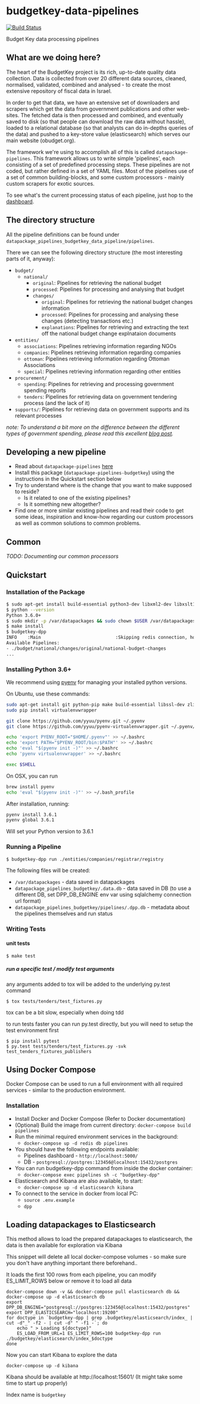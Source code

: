 # budgetkey-data-pipelines

[![Build Status](https://travis-ci.org/OpenBudget/budgetkey-data-pipelines.svg?branch=master)](https://travis-ci.org/OpenBudget/budgetkey-data-pipelines)

Budget Key data processing pipelines

## What are we doing here?

The heart of the BudgetKey project is its rich, up-to-date quality data collection. Data is collected from over 20 different data sources, cleaned, normalised, validated, combined and analysed - to create the most extensive repository of fiscal data in Israel.
 
 In order to get that data, we have an extensive set of downloaders and scrapers which get the data from government publications and other web-sites. The fetched data is then processed and combined, and eventually saved to disk (so that people can download the raw data without hassle), loaded to a relational database (so that analysts can do in-depths queries of the data) and pushed to a key-store value (elasticsearch) which serves our main website (obudget.org).
 
 The framework we're using to accomplish all of this is called `datapackage-pipelines`. This framework allows us to write simple 'pipelines', each consisting of a set of predefined processing steps. These pipelines are not coded, but rather defined in a set of YAML files. Most of the pipelines use of a set of common building-blocks, and some custom processors - mainly custom scrapers for exotic sources.
     
 To see what's the current processing status of each pipeline, just hop to the [dashboard](https://next.obudget.org/pipelines/).
 
 ## The directory structure
 
 All the pipeline definitions can be found under `datapackage_pipelines_budgetkey_data_pipeline/pipelines`.
 
 There we can see the following directory structure (the most interesting parts of it, anyway):
 - `budget/`
    - `national/`
        - `original`: Pipelines for retrieving the national budget
        - `processed`: Pipelines for processing and analysing that budget
        - `changes/`
            - `original`: Pipelines for retrieving the national budget changes information
            - `processed`: Pipelines for processing and analysing these changes (detecting transactions etc.)
            - `explanations`: Pipelines for retrieving and extracting the text off the national budget change explnataion documents
- `entities/`
    - `associations`: Pipelines retrieving information regarding NGOs 
    - `companies`: Pipelines retrieving information regarding companies 
    - `ottoman`: Pipelines retrieving information regarding Ottoman Associations 
    - `special`: Pipelines retrieving information regarding other entities 
- `procurement/`
    - `spending`: Pipelines for retrieving and processing government spending reports
    - `tenders`: Pipelines for retrieving data on government tendering process (and the lack of it)
- `supports/`: Pipelines for retrieving data on government supports and its relevant processes

_note: To understand a bit more on the difference between the different types of government spending, please read this excellent [blog post](https://blog.okfn.org/2017/05/18/what-is-the-difference-between-budget-spending-and-procurement-data/)._

## Developing a new pipeline

- Read about `datapackage-pipelines` [here](https://github.com/frictionlessdata/datapackage-pipelines)
- Install this package (`datapackage-pipelines-budgetkey`) using the instructions in the Quickstart section below
- Try to understand where is the change that you want to make supposed to reside? 
    - Is it related to one of the existing pipelines?
    - Is it something new altogether?
- Find one or more similar existing pipelines and read their code to get some ideas, inspiration and know-how regarding our custom processors as well as common solutions to common problems.

## Common

_TODO: Documenting our common processors_
 
## Quickstart

### Installation of the Package
```bash
$ sudo apt-get install build-essential python3-dev libxml2-dev libxslt1-dev libleveldb-dev
$ python --version
Python 3.6.0+
$ sudo mkdir -p /var/datapackages && sudo chown $USER /var/datapackages/
$ make install
$ budgetkey-dpp
INFO    :Main                            :Skipping redis connection, host:None, port:6379
Available Pipelines:
- ./budget/national/changes/original/national-budget-changes
...
```

### Installing Python 3.6+
We recommend using [pyenv](https://github.com/pyenv/pyenv) for managing your installed python versions.

On Ubuntu, use these commands:
```bash
sudo apt-get install git python-pip make build-essential libssl-dev zlib1g-dev libbz2-dev libreadline-dev libsqlite3-dev
sudo pip install virtualenvwrapper

git clone https://github.com/yyuu/pyenv.git ~/.pyenv
git clone https://github.com/yyuu/pyenv-virtualenvwrapper.git ~/.pyenv/plugins/pyenv-virtualenvwrapper

echo 'export PYENV_ROOT="$HOME/.pyenv"' >> ~/.bashrc
echo 'export PATH="$PYENV_ROOT/bin:$PATH"' >> ~/.bashrc
echo 'eval "$(pyenv init -)"' >> ~/.bashrc
echo 'pyenv virtualenvwrapper' >> ~/.bashrc

exec $SHELL
```

On OSX, you can run
```bash
brew install pyenv
echo 'eval "$(pyenv init -)"' >> ~/.bash_profile
```

After installation, running:
```bash
pyenv install 3.6.1
pyenv global 3.6.1
```

Will set your Python version to 3.6.1

### Running a Pipeline
```bash
$ budgetkey-dpp run ./entities/companies/registrar/registry
```

The following files will be created:
* `/var/datapackages` - data saved in datapackages
* `datapackage_pipelines_budgetkey/.data.db` - data saved in DB (to use a different DB, set DPP_DB_ENGINE env var using sqlalchemy connection url format)
* `datapackage_pipelines_budgetkey/pipelines/.dpp.db` - metadata about the pipelines themselves and run status


### Writing Tests

#### unit tests
```
$ make test
```

##### run a specific test / modify test arguments

any arguments added to tox will be added to the underlying py.test command

```
$ tox tests/tenders/test_fixtures.py
```

tox can be a bit slow, especially when doing tdd

to run tests faster you can run py.test directly, but you will need to setup the test environment first

```
$ pip install pytest
$ py.test tests/tenders/test_fixtures.py -svk test_tenders_fixtures_publishers
```

## Using Docker Compose

Docker Compose can be used to run a full environment with all required services - similar to the production environment.

### Installation

* Install Docker and Docker Compose (Refer to Docker documentation)
* (Optional) Build the image from current directory: `docker-compose build pipelines`
* Run the minimal required environment services in the background:
  * `docker-compose up -d redis db pipelines`
* You should have the following endpoints available:
  * Pipelines dashboard - `http://localhost:5000/`
  * DB - `postgresql://postgres:123456@localhost:15432/postgres`
* You can run budgetkey-dpp command from inside the docker container:
  * `docker-compose exec pipelines sh -c "budgetkey-dpp"`
* Elasticsearch and Kibana are also available, to start:
  * `docker-compose up -d elasticsearch kibana`
* To connect to the service in docker from local PC:
  * `source .env.example`
  * `dpp`

## Loading datapackages to Elasticsearch

This method allows to load the prepared datapackages to elasticsearch, the data is then available for exploration via Kibana

This snippet will delete all local docker-compose volumes - so make sure you don't have anything important there beforehand..

It loads the first 100 rows from each pipeline, you can modify ES_LIMIT_ROWS below or remove it to load all data

```
docker-compose down -v && docker-compose pull elasticsearch db && docker-compose up -d elasticsearch db
export DPP_DB_ENGINE="postgresql://postgres:123456@localhost:15432/postgres"
export DPP_ELASTICSEARCH="localhost:19200"
for doctype in `budgetkey-dpp | grep .budgetkey/elasticsearch/index_ | cut -d"_" -f2 - | cut -d" " -f1 -`; do
    echo " > Loading ${doctype}"
    ES_LOAD_FROM_URL=1 ES_LIMIT_ROWS=100 budgetkey-dpp run ./budgetkey/elasticsearch/index_$doctype
done
```

Now you can start Kibana to explore the data

```
docker-compose up -d kibana
```

Kibana should be available at http://localhost:15601/ (It might take some time to start up properly)

Index name is `budgetkey`
